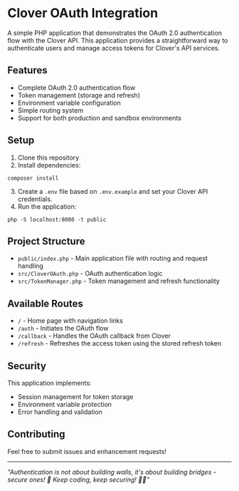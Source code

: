 # Clover OAuth Integration

A simple PHP application that demonstrates the OAuth 2.0 authentication flow with the Clover API. This application provides a straightforward way to authenticate users and manage access tokens for Clover's API services.

## Features

- Complete OAuth 2.0 authentication flow
- Token management (storage and refresh)
- Environment variable configuration
- Simple routing system
- Support for both production and sandbox environments

## Setup

1. Clone this repository
2. Install dependencies:
```
composer install
```
3. Create a `.env` file based on `.env.example` and set your Clover API credentials.
4. Run the application:
```
php -S localhost:8080 -t public
```


## Project Structure

- `public/index.php` - Main application file with routing and request handling
- `src/CloverOAuth.php` - OAuth authentication logic
- `src/TokenManager.php` - Token management and refresh functionality

## Available Routes

- `/` - Home page with navigation links
- `/auth` - Initiates the OAuth flow
- `/callback` - Handles the OAuth callback from Clover
- `/refresh` - Refreshes the access token using the stored refresh token

## Security

This application implements:
- Session management for token storage
- Environment variable protection
- Error handling and validation

## Contributing

Feel free to submit issues and enhancement requests!

---

*"Authentication is not about building walls, it's about building bridges - secure ones! 🌉 Keep coding, keep securing! 🔐✨"*